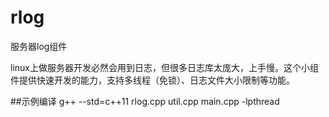 # rlog
服务器log组件

linux上做服务器开发必然会用到日志，但很多日志库太庞大，上手慢。这个小组件提供快速开发的能力，支持多线程（免锁）、日志文件大小限制等功能。

##示例编译
g++ --std=c++11 rlog.cpp util.cpp main.cpp -lpthread
